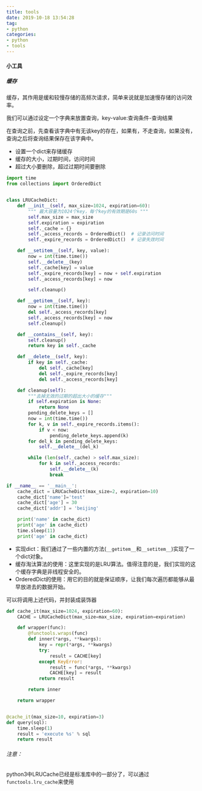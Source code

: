 ```yaml
---
title: tools
date: 2019-10-18 13:54:28
tag:
- python
categories:
- python
- tools
---
```


#### 小工具

##### 缓存

缓存，其作用是缓和较慢存储的高频次请求，简单来说就是加速慢存储的访问效率。

我们可以通过设定一个字典来放置查询，key-value:查询条件-查询结果

在查询之前，先查看该字典中有无该key的存在，如果有，不走查询，如果没有，查询之后将查询结果保存在该字典中。

- 设置一个dict来存储缓存
- 缓存的大小，过期时间，访问时间
- 超过大小要删除，超过过期时间要删除

```python
import time
from collections import OrderedDict


class LRUCacheDict:
    def __init__(self, max_size=1024, expiration=60):
        """ 最大容量为1024个key，每个key的有效期是60s """
        self.max_size = max_size
        self.expiration = expiration
        self._cache = {}
        self._access_records = OrderedDict()  # 记录访问时间
        self._expire_records = OrderedDict()  # 记录失效时间

    def __setitem__(self, key, value):
        now = int(time.time())
        self.__delete__(key)
        self._cache[key] = value
        self._expire_records[key] = now + self.expiration
        self._access_records[key] = now

        self.cleanup()

    def __getitem__(self, key):
        now = int(time.time())
        del self._access_records[key]
        self._access_records[key] = now
        self.cleanup()

    def __contains__(self, key):
        self.cleanup()
        return key in self._cache

    def __delete__(self, key):
        if key in self._cache:
            del self._cache[key]
            del self._expire_records[key]
            del self._access_records[key]

    def cleanup(self):
        """去掉无效的过期的超出大小的缓存"""
        if self.expiration is None:
            return None
        pending_delete_keys = []
        now = int(time.time())
        for k, v in self._expire_records.items():
            if v < now:
                pending_delete_keys.append(k)
        for del_k in pending_delete_keys:
            self.__delete__(del_k)

        while (len(self._cache) > self.max_size):
            for k in self._access_records:
                self.__delete__(k)
                break

if __name__ == '__main__':
    cache_dict = LRUCacheDict(max_size=2, expiration=10)
    cache_dict['name']='test'
    cache_dict['age'] = 30
    cache_dict['addr'] = 'beijing'

    print('name' in cache_dict)
    print('age' in cache_dict)
    time.sleep(11)
    print('age' in cache_dict)
```

- 实现dict：我们通过了一些内置的方法(`__getitem__`和`__setitem__`)实现了一个dict对象。
- 缓存淘汰算法的使用：这里实现的是LRU算法。值得注意的是，我们实现的这个缓存字典是非线程安全的。
- OrderedDict的使用：用它的目的就是保证顺序，让我们每次遍历都能够从最早放进去的数据开始。

可以将调用上述代码，并封装成装饰器

```python
def cache_it(max_size=1024, expiration=60):
    CACHE = LRUCacheDict(max_size=max_size, expiration=expiration)

    def wrapper(func):
        @functools.wraps(func)
        def inner(*args, **kwargs):
            key = repr(*args, **kwargs)
            try:
                result = CACHE[key]
            except KeyError:
                result = func(*args, **kwargs)
                CACHE[key] = result
            return result

        return inner

    return wrapper


@cache_it(max_size=10, expiration=3)
def query(sql):
    time.sleep(1)
    result = 'execute %s' % sql
    return result
```

###### 注意：

python3中LRUCache已经是标准库中的一部分了，可以通过`functools.lru_cache`来使用

